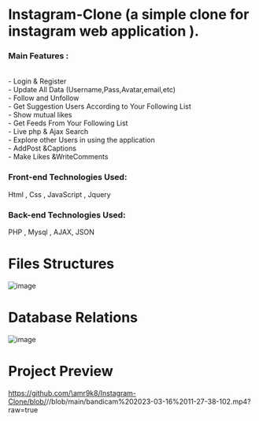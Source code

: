 # Instagram-Clone (a simple clone for instagram web application ).<br>

### Main Features :
<br>- Login  &amp; Register
<br>- Update All Data (Username,Pass,Avatar,email,etc) 
<br>- Follow and Unfollow
<br>- Get Suggestion Users According to Your Following List
<br>- Show mutual likes
<br>- Get Feeds From Your Following List
<br>- Live php &amp; Ajax Search
<br>- Explore other Users in using the application 
<br>- AddPost &amp;Captions
<br>- Make Likes &amp;WriteComments<br>
### Front-end Technologies Used: 
Html , Css  , JavaScript ,  Jquery <br> 
### Back-end Technologies Used:  
PHP ,  Mysql ,  AJAX, JSON <br>

# Files Structures
![image](https://user-images.githubusercontent.com/61662153/116804487-6f070900-ab1f-11eb-907a-db7ae0c3520b.png)

# Database Relations
![image](https://user-images.githubusercontent.com/61662153/116804500-8b0aaa80-ab1f-11eb-82ed-cec31488514b.png)
# Project Preview 
https://github.com/\amr9k8/Instagram-Clone/blob/<branch>//blob/main/bandicam%202023-03-16%2011-27-38-102.mp4?raw=true
